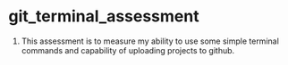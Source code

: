# git_terminal_assessment

1. This assessment is to measure my ability to use some simple terminal commands and capability of uploading projects to github.

